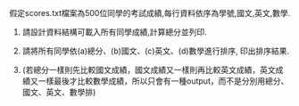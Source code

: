 假定scores.txt檔案為500位同學的考試成績,每行資料依序為學號,國文,英文,數學.

1. 請設計資料結構可載入所有同學成績,計算總分並列印.

2. 請將所有同學依(a)總分、(b)國文、(c)英文、(d)數學進行排序, 印出排序結果.
3. (若總分一樣則先比較國文成績，國文成績又一樣則再比較英文成績，英文成績又一樣最後才比較數學成績，所以只會有一種output，而不是分別用總分、國文、英文、數學排)
